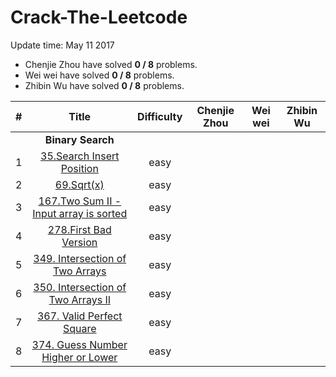 # Crack-The-Leetcode

Update time: May 11 2017

* Chenjie Zhou have solved **0 / 8** problems.
* Wei wei have solved **0 / 8** problems.
* Zhibin Wu have solved **0 / 8** problems.

| # | Title | Difficulty |Chenjie Zhou | Wei wei | Zhibin Wu |
|:---:|:---:|:---:|:---:|:---:|:---:|
||**Binary Search**|
| 1 | [35.Search Insert Position](https://leetcode.com/problems/search-insert-position/#/description)|easy||||
| 2 | [69.Sqrt(x)](https://leetcode.com/problems/sqrtx/#/description) |easy||||
| 3 | [167.Two Sum II - Input array is sorted](https://leetcode.com/problems/two-sum-ii-input-array-is-sorted/#/description) |easy||||
| 4 | [278.First Bad Version](https://leetcode.com/problems/first-bad-version/#/description) |easy||||
| 5 | [349. Intersection of Two Arrays](https://leetcode.com/problems/intersection-of-two-arrays/#/description) |easy||||
| 6 | [350. Intersection of Two Arrays II](https://leetcode.com/problems/intersection-of-two-arrays-ii/#/description) |easy||||
| 7 | [367. Valid Perfect Square](https://leetcode.com/problems/valid-perfect-square/#/description) |easy||||
| 8 | [374. Guess Number Higher or Lower](https://leetcode.com/problems/guess-number-higher-or-lower/#/description) |easy||||
